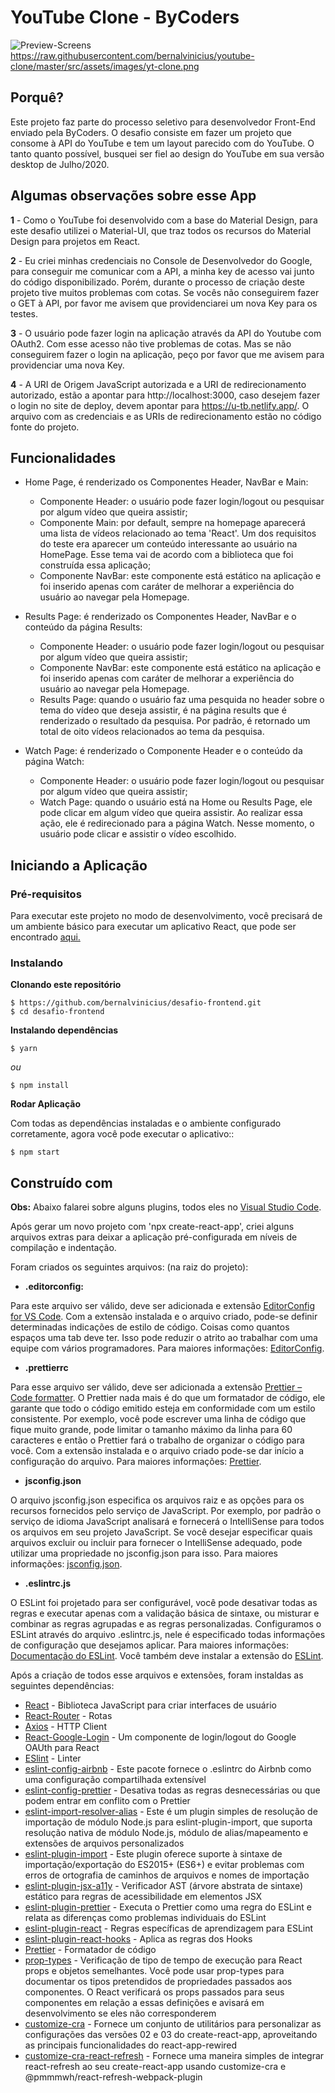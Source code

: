 # YouTube Clone - ByCoders

![Preview-Screens](https://raw.githubusercontent.com/bernalvinicius/desafio-frontend/master/src/assets/images/yt-clone.png)
                   https://raw.githubusercontent.com/bernalvinicius/youtube-clone/master/src/assets/images/yt-clone.png

## Porquê?

Este projeto faz parte do processo seletivo para desenvolvedor Front-End enviado pela ByCoders.
O desafio consiste em fazer um projeto que consome à API do YouTube e tem um layout parecido com do YouTube.
O tanto quanto possível, busquei ser fiel ao design do YouTube em sua versão desktop de Julho/2020.

## Algumas observações sobre esse App

**1** - Como o YouTube foi desenvolvido com a base do Material Design, para este desafio utilizei o Material-UI, que traz todos os recursos do Material Design para projetos em React.

**2** - Eu criei minhas credenciais no Console de Desenvolvedor do Google, para conseguir me comunicar com a API, a minha key de acesso vai junto do código disponibilizado. Porém, durante o processo de criação deste projeto tive muitos problemas com cotas. Se vocês não conseguirem fazer o GET à API, por favor me avisem que providenciarei um nova Key para os testes.

**3** - O usuário pode fazer login na aplicação através da API do Youtube com OAuth2. Com esse acesso não tive problemas de cotas. Mas se não conseguirem fazer o login na aplicação, peço por favor que me avisem para providenciar uma nova Key.

**4** - A URI de Origem JavaScript autorizada e a URI de redirecionamento autorizado, estão a apontar para http://localhost:3000, caso desejem fazer o login no site de deploy, devem apontar para https://u-tb.netlify.app/. O arquivo com as credenciais e as URIs de redirecionamento estão no código fonte do projeto.

## Funcionalidades

- Home Page, é renderizado os Componentes Header, NavBar e Main:
    - Componente Header: o usuário pode fazer login/logout ou pesquisar por algum vídeo que queira assistir;
    - Componente Main: por default, sempre na homepage aparecerá uma lista de vídeos relacionado ao tema 'React'. Um dos requisitos do teste era aparecer um conteúdo interessante ao usuário na HomePage. Esse tema vai de acordo com a biblioteca que foi construída essa aplicação;
    - Componente NavBar: este componente está estático na aplicação e foi inserido apenas com caráter de melhorar a experiência do usuário ao navegar pela Homepage.

- Results Page: é renderizado os Componentes Header, NavBar e o conteúdo da página Results:
    - Componente Header: o usuário pode fazer login/logout ou pesquisar por algum vídeo que queira assistir;
    - Componente NavBar: este componente está estático na aplicação e foi inserido apenas com caráter de melhorar a experiência do usuário ao navegar pela Homepage.
    - Results Page: quando o usuário faz uma pesquida no header sobre o tema do vídeo que deseja assistir, é na página results que é renderizado o resultado da pesquisa. Por padrão, é retornado um total de oito vídeos relacionados ao tema da pesquisa.

- Watch Page: é renderizado o Componente Header e o conteúdo da página Watch:
    - Componente Header: o usuário pode fazer login/logout ou pesquisar por algum vídeo que queira assistir;
    - Watch Page: quando o usuário está na Home ou Results Page, ele pode clicar em algum vídeo que queira assistir. Ao realizar essa ação, ele é redirecionado para a página Watch. Nesse momento, o usuário pode clicar e assistir o vídeo escolhido.

## Iniciando a Aplicação
### Pré-requisitos
Para executar este projeto no modo de desenvolvimento, você precisará de um ambiente básico para executar um aplicativo React, que pode ser encontrado [aqui.](https://reactjs.org/docs/getting-started.html)
### Instalando
**Clonando este repositório**
```
$ https://github.com/bernalvinicius/desafio-frontend.git
$ cd desafio-frontend
```
**Instalando dependências**
```
$ yarn
```
_ou_
```
$ npm install
```
**Rodar Aplicação**

Com todas as dependências instaladas e o ambiente configurado corretamente, agora você pode executar o aplicativo::

```
$ npm start
```

## Construído com

**Obs:** Abaixo falarei sobre alguns plugins, todos eles no [Visual Studio Code](https://code.visualstudio.com/).

Após gerar um novo projeto com 'npx create-react-app', criei alguns arquivos extras para deixar a aplicação pré-configurada em níveis de compilação e indentação.

Foram criados os seguintes arquivos: (na raiz do projeto):
- **.editorconfig:**

Para este arquivo ser válido, deve ser adicionada e extensão [EditorConfig for VS Code](https://marketplace.visualstudio.com/items?itemName=EditorConfig.EditorConfig). Com a extensão instalada e o arquivo criado, pode-se definir determinadas indicações de estilo de código.  Coisas como quantos espaços uma tab deve ter. Isso pode reduzir o atrito ao trabalhar com uma equipe com vários programadores. Para maiores informações: [EditorConfig](https://editorconfig.org/).

- **.prettierrc**

Para esse arquivo ser válido, deve ser adicionada a extensão [Prettier – Code formatter](https://prettier.io/). O Prettier nada mais é do que um formatador de código, ele garante que todo o código emitido esteja em conformidade com um estilo consistente. Por exemplo, você pode escrever uma linha de código que fique muito grande, pode limitar o tamanho máximo da linha para 60 caracteres e então o Prettier fará o trabalho de organizar o código para você. Com a extensão instalada e o arquivo criado pode-se dar início a configuração do arquivo. Para maiores informações: [Prettier](https://prettier.io/).

- **jsconfig.json**

O arquivo jsconfig.json especifica os arquivos raiz e as opções para os recursos fornecidos pelo serviço de JavaScript. Por exemplo, por padrão o serviço de idioma JavaScript analisará e fornecerá o IntelliSense para todos os arquivos em seu projeto JavaScript. Se você desejar especificar quais arquivos excluir ou incluir para fornecer o IntelliSense adequado, pode utilizar uma propriedade no jsconfig.json para isso. Para maiores informações: [jsconfig.json](https://code.visualstudio.com/docs/languages/jsconfig).

- **.eslintrc.js**

O ESLint foi projetado para ser configurável, você pode desativar todas as regras e executar apenas com a validação básica de sintaxe, ou misturar e combinar as regras agrupadas e as regras personalizadas. Configuramos o ESLint através do arquivo .eslintrc.js, nele é especificado todas informações de configuração que desejamos aplicar. Para maiores informações: [Documentação do ESLint](https://eslint.org/docs/user-guide/configuring). Você também deve instalar a extensão do [ESLint](https://marketplace.visualstudio.com/items?itemName=dbaeumer.vscode-eslint).

Após a criação de todos esse arquivos e extensões, foram instaldas as seguintes dependências:

- [React](https://reactjs.org/) - Biblioteca JavaScript para criar interfaces de usuário
- [React-Router](https://reactrouter.com/) - Rotas
- [Axios](https://github.com/axios/axios) - HTTP Client
- [React-Google-Login](https://github.com/anthonyjgrove/react-google-login) - Um componente de login/logout do Google OAUth para React
- [ESlint](https://eslint.org/) - Linter
- [eslint-config-airbnb](https://github.com/airbnb/javascript) - Este pacote fornece o .eslintrc do Airbnb como uma configuração compartilhada extensível
- [eslint-config-prettier](https://github.com/prettier/eslint-config-prettier#readme) - Desativa todas as regras desnecessárias ou que podem entrar em conflito com o Prettier
- [eslint-import-resolver-alias](https://github.com/johvin/eslint-import-resolver-alias#readme) - Este é um plugin simples de resolução de importação de módulo Node.js para eslint-plugin-import, que suporta resolução nativa de módulo Node.js, módulo de alias/mapeamento e extensões de arquivos personalizados
- [eslint-plugin-import](https://github.com/benmosher/eslint-plugin-import) - Este plugin oferece suporte à sintaxe de importação/exportação do ES2015+ (ES6+) e evitar problemas com erros de ortografia de caminhos de arquivos e nomes de importação
- [eslint-plugin-jsx-a11y](https://github.com/jsx-eslint/eslint-plugin-jsx-a11y#readme) - Verificador AST (árvore abstrata de sintaxe) estático para regras de acessibilidade em elementos JSX
- [eslint-plugin-prettier](https://github.com/prettier/eslint-plugin-prettier#readme) - Executa o Prettier como uma regra do ESLint e relata as diferenças como problemas individuais do ESLint
- [eslint-plugin-react](https://github.com/yannickcr/eslint-plugin-react) - Regras específicas de aprendizagem para ESLint
- [eslint-plugin-react-hooks](https://github.com/facebook/react) - Aplica as regras dos Hooks
- [Prettier](https://github.com/prettier/prettier) - Formatador de código
- [prop-types](https://github.com/facebook/prop-types) - Verificação de tipo de tempo de execução para React props e objetos semelhantes. Você pode usar prop-types para documentar os tipos pretendidos de propriedades passados aos componentes. O React verificará os props passados para seus componentes em relação a essas definições e avisará em desenvolvimento se eles não corresponderem
- [customize-cra](https://github.com/arackaf/customize-cra#readme) - Fornece um conjunto de utilitários para personalizar as configurações das versões 02 e 03 do create-react-app, aproveitando as principais funcionalidades do react-app-rewired
- [customize-cra-react-refresh](https://github.com/esetnik/customize-cra-react-refresh#readme) - Fornece uma maneira simples de integrar react-refresh ao seu create-react-app usando customize-cra e @pmmmwh/react-refresh-webpack-plugin
